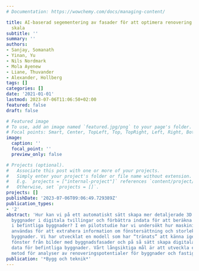 ```yaml
---
# Documentation: https://wowchemy.com/docs/managing-content/

title: AI-baserad segementering av fasader för att optimera renovering i en större
  skala
subtitle: ''
summary: ''
authors:
- Sanjay, Somanath
- Yinan, Yu
- Nils Nordmark
- Mola Ayenew
- Liane, Thuvander
- Alexander, Hollberg
tags: []
categories: []
date: '2021-01-01'
lastmod: 2023-07-06T11:06:50+02:00
featured: false
draft: false

# Featured image
# To use, add an image named `featured.jpg/png` to your page's folder.
# Focal points: Smart, Center, TopLeft, Top, TopRight, Left, Right, BottomLeft, Bottom, BottomRight.
image:
  caption: ''
  focal_point: ''
  preview_only: false

# Projects (optional).
#   Associate this post with one or more of your projects.
#   Simply enter your project's folder or file name without extension.
#   E.g. `projects = ["internal-project"]` references `content/project/deep-learning/index.md`.
#   Otherwise, set `projects = []`.
projects: []
publishDate: '2023-07-06T09:06:49.729389Z'
publication_types:
- '2'
abstract: 'Hur kan vi på ett automatiskt sätt skapa mer detaljerade 3D modeller av
  byggnader i digitala tvillingar och förbättra indata för att beräkna energibesparingspotentialer
  i befintliga byggnader? I en pilotstudie har vi undersökt hur maskininlärning kan
  användas för att extrahera information om fönstersättning och storlek i befintliga
  byggnader. Vi har utvecklat en modell som har “tränats” att känna igen och segmenterar
  fönster från bilder med byggnadsfasader och på så sätt skapa digitala och mer detaljerade
  data för befintliga byggnader. Vårt långsiktiga mål är att utveckla en helautomatisk
  metod för analyser av renoveringspotentialer för byggnader och fastighetsportföljer.  '
publication: '*Bygg och teknik*'
---
```

